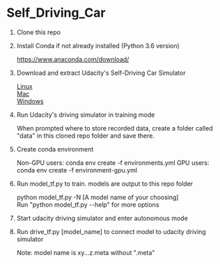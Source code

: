 # Self_Driving_Car

1. Clone this repo
2. Install Conda if not already installed (Python 3.6 version)

   https://www.anaconda.com/download/
3. Download and extract Udacity's Self-Driving Car Simulator

   [Linux](https://d17h27t6h515a5.cloudfront.net/topher/2017/February/58983558_beta-simulator-linux/beta-simulator-linux.zip)  
[Mac](https://d17h27t6h515a5.cloudfront.net/topher/2017/February/58983385_beta-simulator-mac/beta-simulator-mac.zip)  
[Windows](https://d17h27t6h515a5.cloudfront.net/topher/2017/February/58983318_beta-simulator-windows/beta-simulator-windows.zip)  
4. Run Udacity's driving simulator in training mode

   When prompted where to store recorded data, create a folder called "data" in this cloned repo folder and save there.
5. Create conda environment

   Non-GPU users: conda env create -f environments.yml
   GPU users: conda env create -f environment-gpu.yml
6. Run model_tf.py to train. models are output to this repo folder

   python model_tf.py -N [A model name of your choosing]  
   Run "python model_tf.py --help" for more options
7. Start udacity driving simulator and enter autonomous mode
8. Run drive_tf.py [model_name] to connect model to udacity driving simulator

   Note: model name is xy...z.meta without ".meta"

